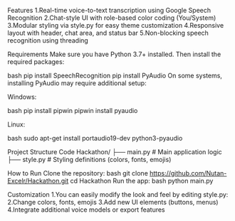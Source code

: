Features
1.Real-time voice-to-text transcription using Google Speech Recognition
2.Chat-style UI with role-based color coding (You/System)
3.Modular styling via style.py for easy theme customization
4.Responsive layout with header, chat area, and status bar
5.Non-blocking speech recognition using threading

Requirements
Make sure you have Python 3.7+ installed. Then install the required packages:

bash
pip install SpeechRecognition
pip install PyAudio
On some systems, installing PyAudio may require additional setup:

Windows:

bash
pip install pipwin
pipwin install pyaudio

Linux:

bash
sudo apt-get install portaudio19-dev python3-pyaudio

Project Structure
Code
Hackathon/
├── main.py         # Main application logic
├── style.py        # Styling definitions (colors, fonts, emojis)

How to Run
Clone the repository:
bash
git clone https://github.com/Nutan-Excelr/Hackathon.git
cd Hackathon
Run the app:
bash
python main.py

Customization
1.You can easily modify the look and feel by editing style.py:
2.Change colors, fonts, emojis
3.Add new UI elements (buttons, menus)
4.Integrate additional voice models or export features
